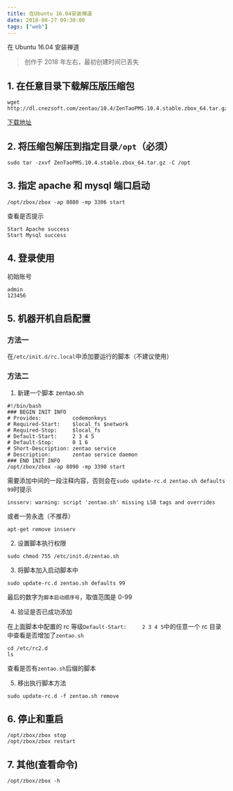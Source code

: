 ```yaml
---
title: 在Ubuntu 16.04安装禅道
date: 2018-08-27 09:30:00
tags: ["web"]
---
```


在 Ubuntu 16.04 安装禅道

<!--more-->

> 创作于 2018 年左右，最初创建时间已丢失

## 1. 在任意目录下载解压版压缩包

```
wget http://dl.cnezsoft.com/zentao/10.4/ZenTaoPMS.10.4.stable.zbox_64.tar.gz
```

[下载地址](https://www.zentao.net/download/80090.html)

## 2. 将压缩包解压到指定目录`/opt`（必须）

```
sudo tar -zxvf ZenTaoPMS.10.4.stable.zbox_64.tar.gz -C /opt
```

## 3. 指定 apache 和 mysql 端口启动

```
/opt/zbox/zbox -ap 8080 -mp 3306 start
```

查看是否提示

```
Start Apache success
Start Mysql success
```

## 4. 登录使用

初始账号

```
admin
123456
```

## 5. 机器开机自启配置

### 方法一

在`/etc/init.d/rc.local`中添加要运行的脚本（不建议使用）

### 方法二

1. 新建一个脚本 zentao.sh

```
#!/bin/bash
### BEGIN INIT INFO
# Provides:          codemonkeys
# Required-Start:    $local_fs $network
# Required-Stop:     $local_fs
# Default-Start:     2 3 4 5
# Default-Stop:      0 1 6
# Short-Description: zentao service
# Description:       zentao service daemon
### END INIT INFO
/opt/zbox/zbox -ap 8090 -mp 3390 start
```

需要添加中间的一段注释内容，否则会在`sudo update-rc.d zentao.sh defaults 99`时提示

```
insserv: warning: script 'zentao.sh' missing LSB tags and overrides
```

或者一劳永逸（不推荐）

```
apt-get remove insserv
```

2. 设置脚本执行权限

```
sudo chmod 755 /etc/init.d/zentao.sh
```

3. 将脚本加入启动脚本中

```
sudo update-rc.d zentao.sh defaults 99
```

最后的数字为`脚本启动顺序号`，取值范围是 0-99

4. 验证是否已成功添加

在上面脚本中配置的 rc 等级`Default-Start:     2 3 4 5`中的任意一个 rc 目录中查看是否增加了`zentao.sh`

```
cd /etc/rc2.d
ls
```

查看是否有`zentao.sh`后缀的脚本

5. 移出执行脚本方法

```
sudo update-rc.d -f zentao.sh remove
```

## 6. 停止和重启

```
/opt/zbox/zbox stop
/opt/zbox/zbox restart
```

## 7. 其他(查看命令)

```
/opt/zbox/zbox -h
```
